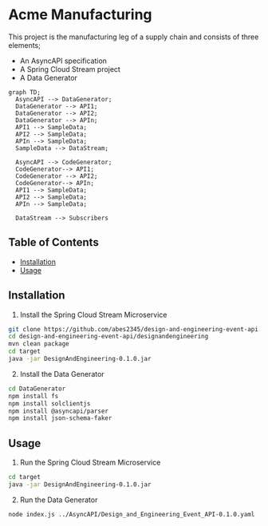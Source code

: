 # Acme Manufacturing

This project is the manufacturing leg of a supply chain and consists of three elements; 
- An AsyncAPI specification
- A Spring Cloud Stream project
- A Data Generator

```mermaid
graph TD;
  AsyncAPI --> DataGenerator;
  DataGenerator --> API1;
  DataGenerator --> API2;
  DataGenerator --> APIn;
  API1 --> SampleData;
  API2 --> SampleData;
  APIn --> SampleData;
  SampleData --> DataStream;

  AsyncAPI --> CodeGenerator;
  CodeGenerator--> API1;
  CodeGenerator --> API2;
  CodeGenerator--> APIn;
  API1 --> SampleData;
  API2 --> SampleData;
  APIn --> SampleData;

  DataStream --> Subscribers
```

## Table of Contents

- [Installation](#installation)
- [Usage](#usage)

## Installation

1. Install the Spring Cloud Stream Microservice

```bash
git clone https://github.com/abes2345/design-and-engineering-event-api.git
cd design-and-engineering-event-api/designandengineering
mvn clean package
cd target
java -jar DesignAndEngineering-0.1.0.jar
```

2. Install the Data Generator

```bash
cd DataGenerator
npm install fs
npm install solclientjs
npm install @asyncapi/parser
npm install json-schema-faker
```

## Usage

1. Run the Spring Cloud Stream Microservice

```bash
cd target
java -jar DesignAndEngineering-0.1.0.jar
```

2. Run the Data Generator

```bash
node index.js ../AsyncAPI/Design_and_Engineering_Event_API-0.1.0.yaml
```